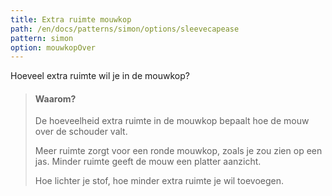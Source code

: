 ```yaml
---
title: Extra ruimte mouwkop
path: /en/docs/patterns/simon/options/sleevecapease
pattern: simon
option: mouwkopOver
---
```


Hoeveel extra ruimte wil je in de mouwkop?

> #### Waarom?
> 
> De hoeveelheid extra ruimte in de mouwkop bepaalt hoe de mouw over de schouder valt.
> 
> Meer ruimte zorgt voor een ronde mouwkop, zoals je zou zien op een jas. Minder ruimte geeft de mouw een platter aanzicht.
> 
> Hoe lichter je stof, hoe minder extra ruimte je wil toevoegen.